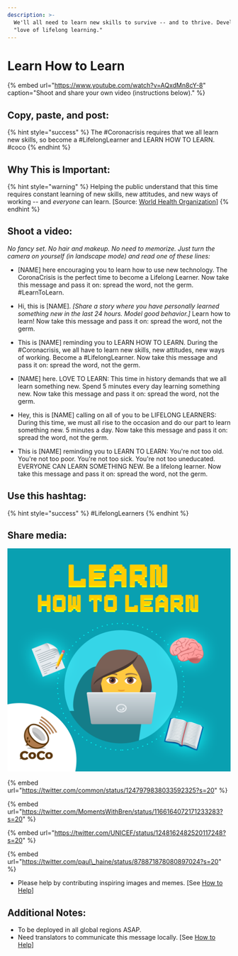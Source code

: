 ```yaml
---
description: >-
  We'll all need to learn new skills to survive -- and to thrive. Develop a
  "love of lifelong learning."
---
```


# Learn How to Learn

{% embed url="https://www.youtube.com/watch?v=AQxdMn8cY-8" caption="Shoot and share your own video \(instructions below\)." %}

## Copy, paste, and post:

{% hint style="success" %}
The \#Coronacrisis requires that we all learn new skills, so become a \#LifelongLearner and LEARN HOW TO LEARN. \#coco
{% endhint %}

## Why This is Important:

{% hint style="warning" %}
Helping the public understand that this time requires constant learning of new skills, new attitudes, and new ways of working -- and _everyone_ can learn. \[Source: [World Health Organization](https://www.who.int/publications-detail/outbreak-communication-best-practices-for-communicating-with-the-public-during-an-outbreak)\]
{% endhint %}

## Shoot a video:

_No fancy set. No hair and makeup. No need to memorize. Just turn the camera on yourself \(in landscape mode\) and read one of these lines:_

* \[NAME\] here encouraging you to learn how to use new technology. The CoronaCrisis is the perfect time to become a Lifelong Learner. Now take this message and pass it on: spread the word, not the germ. \#LearnToLearn.

* Hi, this is \[NAME\]. _\[Share a story where you have personally learned something new in the last 24 hours. Model good behavior.\]_ Learn how to learn! Now take this message and pass it on: spread the word, not the germ. 
* This is \[NAME\] reminding you to LEARN HOW TO LEARN. During the \#Coronacrisis, we all have to learn new skills, new attitudes, new ways of working. Become a \#LifelongLearner. Now take this message and pass it on: spread the word, not the germ. 
* \[NAME\] here. LOVE TO LEARN: This time in history demands that we all learn something new. Spend 5 minutes every day learning something new. Now take this message and pass it on: spread the word, not the germ. 
* Hey, this is \[NAME\] calling on all of you to be LIFELONG LEARNERS: During this time, we must all rise to the occasion and do our part to learn something new. 5 minutes a day. Now take this message and pass it on: spread the word, not the germ. 
* This is \[NAME\] reminding you to LEARN TO LEARN: You're not too old. You're not too poor. You're not too sick. You're not too uneducated. EVERYONE CAN LEARN SOMETHING NEW. Be a lifelong learner. Now take this message and pass it on: spread the word, not the germ.

## Use this hashtag:

{% hint style="success" %}
\#LifelongLearners
{% endhint %}

## Share media:

![](../.gitbook/assets/learnhowtolearn.png)

{% embed url="https://twitter.com/common/status/1247979838033592325?s=20" %}



{% embed url="https://twitter.com/MomentsWithBren/status/1166164072171233283?s=20" %}

{% embed url="https://twitter.com/UNICEF/status/1248162482520117248?s=20" %}

{% embed url="https://twitter.com/paul\_haine/status/878871878080897024?s=20" %}

* Please help by contributing inspiring images and memes. \[See [How to Help](../how-to-help.md)\]

## Additional Notes:

* To be deployed in all global regions ASAP.
* Need translators to communicate this message locally. \[See [How to Help](../how-to-help.md)\]

